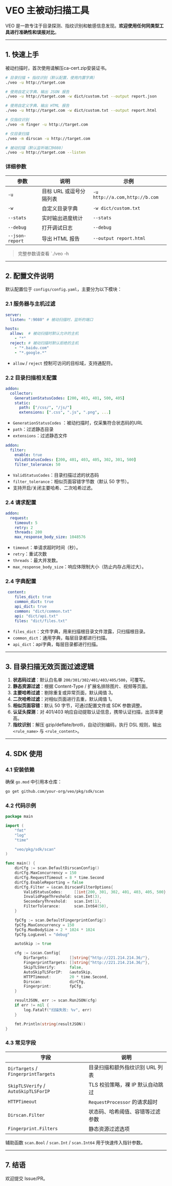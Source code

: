 # VEO 主被动扫描工具
VEO 是一款专注于目录探测、指纹识别和敏感信息发现。**欢迎使用任何同类型工具进行准确性和误报对比**。

---

## 1. 快速上手

被动扫描时，首次使用请解压ca-cert.zip安装证书。

```bash
# 目录扫描 + 指纹识别（默认配置，使用内置字典）
./veo -u http://target.com

# 使用自定义字典、输出 JSON 报告
./veo -u http://target.com -w dict/custom.txt --output report.json

# 使用自定义字典、输出 HTML 报告
./veo -u http://target.com -w dict/custom.txt --output report.html

# 仅指纹识别
./veo -m finger -u http://target.com

# 仅目录扫描
./veo -m dirscan -u http://target.com

# 被动扫描（默认监听端口9080）
./veo -u http://target.com --listen
```

### 详细参数

| 参数 | 说明 | 示例 |
|------|------|------|
| `-u` | 目标 URL 或逗号分隔列表 | `-u http://a.com,http://b.com` |
| `-w` | 自定义目录字典 | `-w dict/custom.txt` |
| `--stats` | 实时输出进度统计 | `--stats` |
| `--debug` | 打开调试日志 | `--debug` |
| `--json-report` | 导出 HTML 报告          | `--output report.html`         |

> 完整参数请查看 `./veo -h

---
## 2. 配置文件说明

默认配置位于 `configs/config.yaml`，主要分为以下模块：

### 2.1 服务器与主机过滤
```yaml
server:
  listen: ":9080" # 被动扫描时，监听的端口

hosts:
  allow:  # 被动扫描时默认允许的主机
    - "*"
  reject: # 被动扫描时默认拒绝的主机
    - "*.baidu.com"
    - "*.google.*"
```
- `allow` / `reject` 控制可访问的目标域，支持通配符。

### 2.2 目录扫描相关配置
```yaml
addon:
  collector:
    GenerationStatusCodes: [200, 403, 401, 500, 405]
    static:
      path: ["/css/", "/js/"]
      extensions: [".css", ".js", ".png", ...]
```
- `GenerationStatusCodes` ：被动扫描时，仅采集符合状态码的URL
- `path`：过滤静态目录
- `extensions`：过滤静态文件

```yaml
addon:
  filter:
    enable: true
    ValidStatusCodes: [200, 401, 403, 405, 302, 301, 500]
    filter_tolerance: 50
```
- `ValidStatusCodes`：目录扫描过滤的状态码
- `filter_tolerance`：相似页面容错字节数（默认 50 字节）。
- 支持开启/关闭主要哈希、二次哈希过滤。

### 2.4 请求配置
```yaml
addon:
  request:
    timeout: 5
    retry: 2
    threads: 200
    max_response_body_size: 1048576
```
- `timeout`：单请求超时时间（秒）。
- `retry`：重试次数
- `threads`：最大并发数。
- `max_response_body_size`：响应体限制大小（防止内存占用过大）。

### 2.4 字典配置

```yaml
 content:
    files_dict: true
    common_dict: true
    api_dict: true
    common: "dict/common.txt"
    api: "dict/api.txt"
    files: "dict/files.txt"
```

- `files_dict`：文件字典，用来扫描根目录文件泄露，只扫描根目录。
- `common_dict`：通用字典，每层目录都进行扫描。
- `api_dict`：api字典，每层目录都进行扫描。

---
## 3. 目录扫描无效页面过滤逻辑

1. **状态码过滤**：默认白名单 `200/301/302/401/403/405/500`，可覆写。
2. **静态资源过滤**：根据 Content-Type / 扩展名排除图片、视频等页面。
3. **主要哈希过滤**：剔除重复或异常页面，默认阈值 3。
4. **二次哈希过滤**：对相似页面进行去重，默认阈值 1。
5. **相似页面容错**：默认 50 字节，可通过配置文件或 SDK 参数调整。
6. **认证头探测**：对 401/403 响应自动提取认证信息，携带认证扫描，出货率更高。
7. **指纹识别**：解压 gzip/deflate/brotli，自动识别编码，执行 DSL 规则，输出 `<rule_name>` 与 `<rule_content>`。

---
## 4. SDK 使用

### 4.1 安装依赖
确保 `go.mod` 中引用本仓库：
```bash
go get github.com/your-org/veo/pkg/sdk/scan
```

### 4.2 代码示例
```go
package main

import (
    "fmt"
    "log"
    "time"

    "veo/pkg/sdk/scan"
)

func main() {
    dirCfg := scan.DefaultDirscanConfig()
    dirCfg.MaxConcurrency = 150
    dirCfg.RequestTimeout = 8 * time.Second
    dirCfg.EnableReporting = false
    dirCfg.Filter = &scan.DirscanFilterOptions{
        ValidStatusCodes:     []int{200, 301, 302, 401, 403, 405, 500},
        InvalidPageThreshold: scan.Int(3),
        SecondaryThreshold:   scan.Int(1),
        FilterTolerance:      scan.Int64(50),
    }

    fpCfg := scan.DefaultFingerprintConfig()
    fpCfg.MaxConcurrency = 150
    fpCfg.MaxBodySize = 2 * 1024 * 1024
    fpCfg.LogLevel = "debug"

    autoSkip := true

    cfg := &scan.Config{
        DirTargets:         []string{"http://221.214.214.36/"},
        FingerprintTargets: []string{"http://221.214.214.36/"},
        SkipTLSVerify:      false,
        AutoSkipTLSForIP:   &autoSkip,
        HTTPTimeout:        20 * time.Second,
        Dirscan:            dirCfg,
        Fingerprint:        fpCfg,
    }

    resultJSON, err := scan.RunJSON(cfg)
    if err != nil {
        log.Fatalf("扫描失败: %v", err)
    }

    fmt.Println(string(resultJSON))
}
```

### 4.3 常见字段

| 字段 | 说明 |
|------|------|
| `DirTargets` / `FingerprintTargets` | 目录扫描和额外指纹识别 URL 列表 |
| `SkipTLSVerify` / `AutoSkipTLSForIP` | TLS 校验策略，裸 IP 默认自动跳过 |
| `HTTPTimeout` | `RequestProcessor` 的请求超时 |
| `Dirscan.Filter` | 状态码、哈希阈值、容错等过滤参数 |
| `Fingerprint.Filters` | 静态资源过滤选项 |

辅助函数 `scan.Bool` / `scan.Int` / `scan.Int64` 用于快速传入指针参数。

---
## 7. 结语

欢迎提交 Issue/PR。
